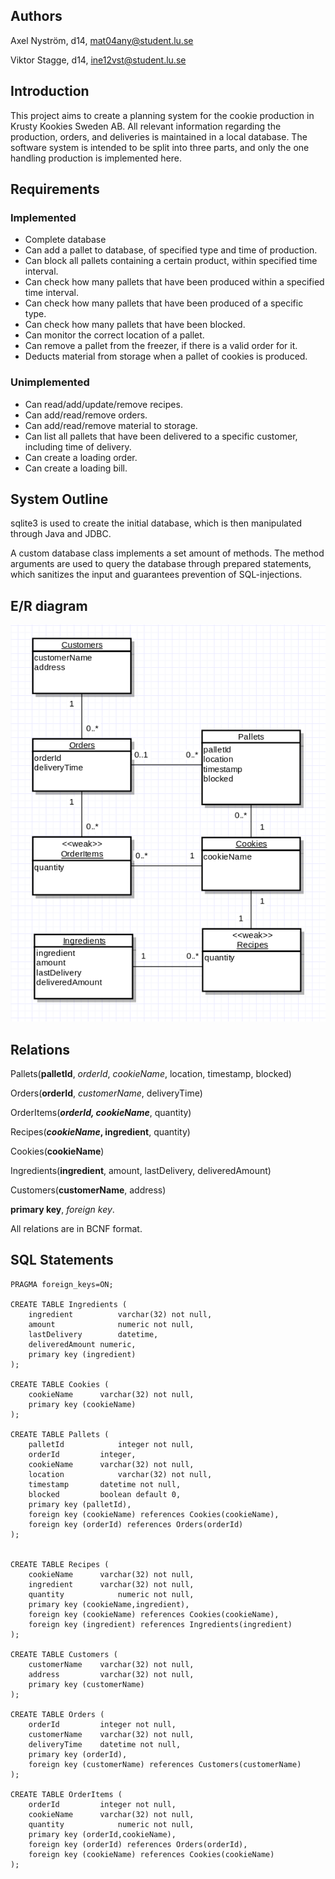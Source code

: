 ## Authors
Axel Nyström, d14, mat04any@student.lu.se

Viktor Stagge, d14, ine12vst@student.lu.se

## Introduction
This project aims to create a planning system for the cookie production in Krusty Kookies Sweden AB. All relevant information regarding the production, orders, and deliveries is maintained in a local database. The software system is intended to be split into three parts, and only the one handling production is implemented here.

## Requirements
### Implemented
* Complete database
* Can add a pallet to database, of specified type and time of production.
* Can block all pallets containing a certain product, within specified time interval.
* Can check how many pallets that have been produced within a specified time interval.
* Can check how many pallets that have been produced of a specific type.
* Can check how many pallets that have been blocked.
* Can monitor the correct location of a pallet.
* Can remove a pallet from the freezer, if there is a valid order for it.
* Deducts material from storage when a pallet of cookies is produced.

### Unimplemented
* Can read/add/update/remove recipes.
* Can add/read/remove orders.
* Can add/read/remove material to storage.
* Can list all pallets that have been delivered to a specific customer, including time of delivery.
* Can create a loading order.
* Can create a loading bill.

## System Outline
sqlite3 is used to create the initial database, which is then manipulated through Java and JDBC. 

A custom database class implements a set amount of methods. The method arguments are used to query the database through prepared statements, which sanitizes the input and guarantees prevention of SQL-injections. 

## E/R diagram
![UML](UML.png)

## Relations
Pallets(**palletId**, *orderId*, *cookieName*, location, timestamp, blocked)

Orders(**orderId**, *customerName*, deliveryTime)

OrderItems(**_orderId, cookieName_**, quantity)

Recipes(**_cookieName_, ingredient**, quantity)

Cookies(**cookieName**)

Ingredients(**ingredient**, amount, lastDelivery, deliveredAmount)

Customers(**customerName**, address)

**primary key**, *foreign key*.


All relations are in BCNF format.

## SQL Statements
```
PRAGMA foreign_keys=ON;

CREATE TABLE Ingredients ( 
	ingredient			varchar(32) not null,
	amount				numeric not null,
	lastDelivery		datetime,
	deliveredAmount	numeric,
	primary key (ingredient)
);

CREATE TABLE Cookies (
	cookieName		varchar(32) not null,
	primary key (cookieName)
);

CREATE TABLE Pallets (
	palletId			integer not null,
	orderId			integer,
	cookieName		varchar(32) not null,
	location			varchar(32)	not null,
	timestamp		datetime not null,
	blocked			boolean default 0,
	primary key (palletId),
	foreign key (cookieName) references Cookies(cookieName),
	foreign key (orderId) references Orders(orderId)
);


CREATE TABLE Recipes (
	cookieName		varchar(32) not null,
	ingredient		varchar(32) not null,
	quantity			numeric not null,
	primary key (cookieName,ingredient),
	foreign key (cookieName) references Cookies(cookieName),
	foreign key	(ingredient) references Ingredients(ingredient)
);

CREATE TABLE Customers (
	customerName	varchar(32) not null,
	address			varchar(32) not null,
	primary key (customerName)
);

CREATE TABLE Orders (
	orderId			integer not null,
	customerName	varchar(32) not null,
	deliveryTime	datetime not null,
	primary key (orderId),
	foreign key (customerName) references Customers(customerName)
);

CREATE TABLE OrderItems (
	orderId			integer not null,
	cookieName		varchar(32) not null,
	quantity			numeric not null,
	primary key (orderId,cookieName),
	foreign key (orderId) references Orders(orderId),
	foreign key (cookieName) references Cookies(cookieName)
);
```
